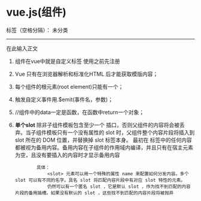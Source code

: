 ﻿# vue.js(组件)

标签（空格分隔）： 未分类

---

在此输入正文

 1. 组件在vue中就是自定义标签  使用之前先注册
 2. Vue 只有在浏览器解析和标准化HTML 后才能获取模版内容；
 3. 每个组件的根元素(root element)只能有一个；
 4. 触发自定义事件用.$emit(事件名，参数)；
 5. //组件中的data一定是函数，在函数中return一个对象；
 3. **单个slot**
 除非子组件模板包含至少一个 <slot> 插口，否则父组件的内容将会被丢弃。当子组件模板只有一个没有属性的 slot 时，父组件整个内容片段将插入到 slot 所在的 DOM 位置，并替换掉 slot 标签本身。
					最初在 <slot> 标签中的任何内容都被视为备用内容。备用内容在子组件的作用域内编译，并且只有在宿主元素为空，且没有要插入的内容时才显示备用内容

				具体：
					<slot> 元素可以用一个特殊的属性 name 来配置如何分发内容。多个 slot 可以有不同的名字。具名 slot 将匹配内容片段中有对应 slot 特性的元素。
					仍然可以有一个匿名 slot ，它是默认 slot ，作为找不到匹配的内容片段的备用插槽。如果没有默认的 slot ，这些找不到匹配的内容片段将被抛弃
			

